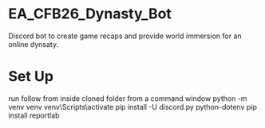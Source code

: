 # EA_CFB26_Dynasty_Bot
Discord bot to create game recaps and provide world immersion for an online dynsaty.


# Set Up
run follow from inside cloned folder from a command window
python -m venv venv
venv\Scripts\activate
pip install -U discord.py python-dotenv
pip install reportlab

